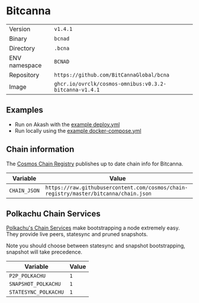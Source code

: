 # Bitcanna

| | |
|---|---|
|Version|`v1.4.1`|
|Binary|`bcnad`|
|Directory|`.bcna`|
|ENV namespace|`BCNAD`|
|Repository|`https://github.com/BitCannaGlobal/bcna`|
|Image|`ghcr.io/ovrclk/cosmos-omnibus:v0.3.2-bitcanna-v1.4.1`|

## Examples

- Run on Akash with the [example deploy.yml](./deploy.yml)
- Run locally using the [example docker-compose.yml](./docker-compose.yml)

## Chain information

The [Cosmos Chain Registry](https://github.com/cosmos/chain-registry) publishes up to date chain info for Bitcanna.

|Variable|Value|
|---|---|
|`CHAIN_JSON`|`https://raw.githubusercontent.com/cosmos/chain-registry/master/bitcanna/chain.json`|

## Polkachu Chain Services

[Polkachu's Chain Services](https://www.polkachu.com/) make bootstrapping a node extremely easy. They provide live peers, statesync and pruned snapshots.

Note you should choose between statesync and snapshot bootstrapping, snapshot will take precedence.

|Variable|Value|
|---|---|
|`P2P_POLKACHU`|`1`|
|`SNAPSHOT_POLKACHU`|`1`|
|`STATESYNC_POLKACHU`|`1`|
